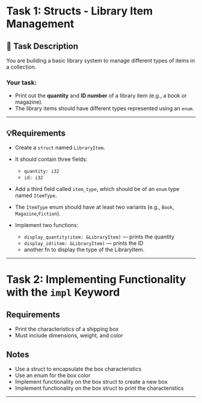 # Task 1: Structs - Library Item Management

## 📝 Task Description

You are building a basic library system to manage different types of items in a collection.

### Your task:

- Print out the **quantity** and **ID number** of a library item (e.g., a book or magazine).
- The library items should have different types represented using an `enum`.

---

## 💡Requirements

- Create a `struct` named `LibraryItem`.
- It should contain three fields:
  - `quantity: i32`
  - `id: i32`
- Add a third field called `item_type`, which should be of an `enum` type named `ItemType`.
- The `ItemType` enum should have at least two variants (e.g., `Book`, `Magazine`,`Fiction`).

- Implement two functions:
  - `display_quantity(item: &LibraryItem)` — prints the quantity
  - `display_id(item: &LibraryItem)` — prints the ID
  - another fn to display the type of the LibraryItem.

---

# Task 2: Implementing Functionality with the `impl` Keyword

## Requirements

- Print the characteristics of a shipping box
- Must include dimensions, weight, and color

## Notes

- Use a struct to encapsulate the box characteristics
- Use an enum for the box color
- Implement functionality on the box struct to create a new box
- Implement functionality on the box struct to print the characteristics

---
